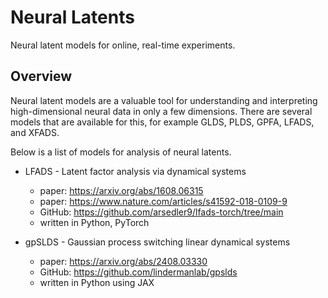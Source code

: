 # Neural Latents

Neural latent models for online, real-time experiments.

## Overview

Neural latent models are a valuable tool for understanding and interpreting high-dimensional neural data in only a few dimensions. There are several models that are available for this, for example GLDS, PLDS, GPFA, LFADS, and XFADS.

Below is a list of models for analysis of neural latents.

* LFADS - Latent factor analysis via dynamical systems
    * paper: https://arxiv.org/abs/1608.06315
    * paper: https://www.nature.com/articles/s41592-018-0109-9
    * GitHub: https://github.com/arsedler9/lfads-torch/tree/main
    * written in Python, PyTorch


* gpSLDS - Gaussian process switching linear dynamical systems
    * paper: https://arxiv.org/abs/2408.03330
    * GitHub: https://github.com/lindermanlab/gpslds
    * written in Python using JAX
